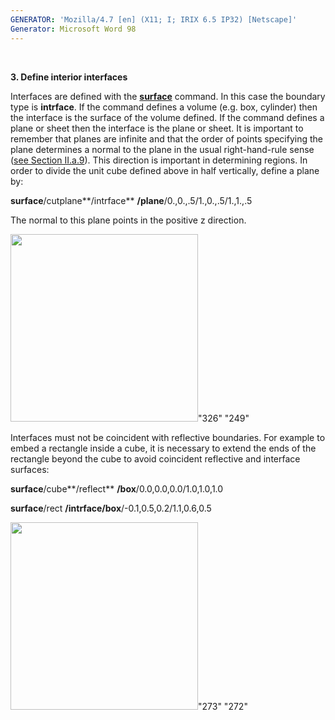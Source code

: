 ```yaml
---
GENERATOR: 'Mozilla/4.7 [en] (X11; I; IRIX 6.5 IP32) [Netscape]'
Generator: Microsoft Word 98
---
```


 

 **3. Define interior interfaces**

Interfaces are defined with the **[surface](SURFACE.md)** command. In
this case the boundary type is **intrface**. If the command defines a
volume (e.g. box, cylinder) then the interface is the surface of the
volume defined. If the command defines a plane or sheet then the
interface is the plane or sheet. It is important to remember that planes
are infinite and that the order of points specifying the plane
determines a normal to the plane in the usual right-hand-rule sense
([see Section II.a.9](conventions.md)). This direction is important in
determining regions. In order to divide the unit cube defined above in
half vertically, define a plane by:

**surface**/cutplane**/intrface** **/plane**/0.,0.,.5/1.,0.,.5/1.,1.,.5

The normal to this plane points in the positive z direction.

<img height="300" width="300" src="Image222.gif">"326" "249"

Interfaces must not be coincident with reflective boundaries. For
example to embed a rectangle inside a cube, it is necessary to extend
the ends of the rectangle beyond the cube to avoid coincident reflective
and interface surfaces:

**surface**/cube**/reflect** **/box**/0.0,0.0,0.0/1.0,1.0,1.0

**surface**/rect **/intrface/box**/-0.1,0.5,0.2/1.1,0.6,0.5

<img height="300" width="300" src="Image223.gif">"273" "272"

 


